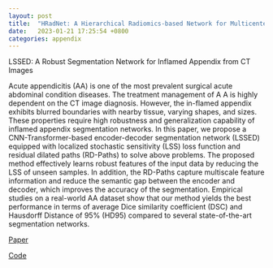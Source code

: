 ```yaml
---
layout: post
title:  "HRadNet: A Hierarchical Radiomics-based Network for Multicenter Breast Cancer Molecular Subtypes Prediction"
date:   2023-01-21 17:25:54 +0800
categories: appendix
---
```


LSSED: A Robust Segmentation Network for Inflamed Appendix from CT Images

Acute appendicitis (AA) is one of the most prevalent surgical acute abdominal condition diseases. The treatment management of A A is highly dependent on the CT image diagnosis. However, the in-flamed appendix exhibits blurred boundaries with nearby tissue, varying shapes, and sizes. These properties require high robustness and generalization capability of inflamed appendix segmentation networks. In this paper, we propose a CNN-Transformer-based encoder-decoder segmentation network (LSSED) equipped with localized stochastic sensitivity (LSS) loss function and residual dilated paths (RD-Paths) to solve above problems. The proposed method effectively learns robust features of the input data by reducing the LSS of unseen samples. In addition, the RD-Paths capture multiscale feature information and reduce the semantic gap between the encoder and decoder, which improves the accuracy of the segmentation. Empirical studies on a real-world AA dataset show that our method yields the best performance in terms of average Dice similarity coefficient (DSC) and Hausdorff Distance of 95% (HD95) compared to several state-of-the-art segmentation networks.

[Paper](https://ieeexplore.ieee.org/document/10096171)

[Code](https://github.com/SCUT-MLCLab/LSSED)